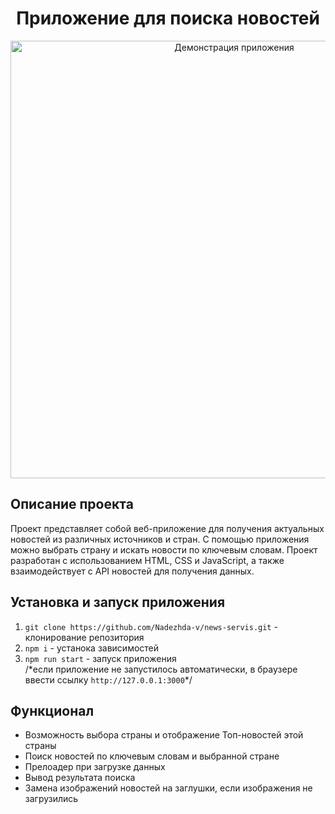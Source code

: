 <h1 align="center">Приложение для поиска новостей</h1>

<div align="center">
  <img src="https://user-images.githubusercontent.com/109743172/267305510-34d44621-9d99-47a8-8905-85855b525727.png" width="700" alt="Демонстрация приложения">
</div>

<h2>Описание проекта</h2>
Проект представляет собой веб-приложение для получения актуальных новостей из различных источников и стран. С помощью приложения можно выбрать страну и искать новости по ключевым словам. Проект разработан с использованием HTML, CSS и JavaScript, а также взаимодействует с API новостей для получения данных.
<br>

<h2>Установка и запуск приложения</h2>

1. `git clone https://github.com/Nadezhda-v/news-servis.git` - клонирование репозитория
2. `npm i` - устанока зависимостей
3. `npm run start` - запуск приложения
   <br>
   /\*если приложение не запустилось автоматически, в браузере ввести ссылку `http://127.0.0.1:3000`\*/

<h2>Функционал</h2>
<ul>
  <li> Возможность выбора страны и отображение Топ-новостей этой страны
  <li> Поиск новостей по ключевым словам и выбранной стране
  <li> Прелоадер при загрузке данных
  <li> Вывод результата поиска
  <li> Замена изображений новостей на заглушки, если изображения не загрузились
</ul>
